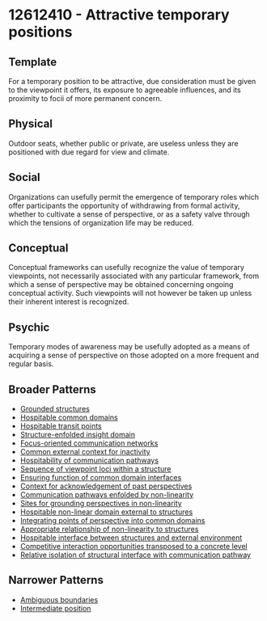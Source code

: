 # 12612410 - Attractive temporary positions

## Template

For a temporary position to be attractive, due consideration must be given to the viewpoint it offers, its exposure to agreeable influences, and its proximity to focii of more permanent concern.

## Physical

Outdoor seats, whether public or private, are useless unless they are positioned with due regard for view and climate.

## Social

Organizations can usefully permit the emergence of temporary roles which offer participants the opportunity of withdrawing from formal activity, whether to cultivate a sense of perspective, or as a safety valve through which the tensions of organization life may be reduced.

## Conceptual

Conceptual frameworks can usefully recognize the value of temporary viewpoints, not necessarily associated with any particular framework, from which a sense of perspective may be obtained concerning ongoing conceptual activity. Such viewpoints will not however be taken up unless their inherent interest is recognized.

## Psychic

Temporary modes of awareness may be usefully adopted as a means of acquiring a sense of perspective on those adopted on a more frequent and regular basis.

## Broader Patterns

- [Grounded structures](12611680)
- [Hospitable common domains](12610940)
- [Hospitable transit points](12610920)
- [Structure-enfolded insight domain](12611610)
- [Focus-oriented communication networks](12611200)
- [Common external context for inactivity](12610690)
- [Hospitability of communication pathways](12611210)
- [Sequence of viewpoint loci within a structure](12611420)
- [Ensuring function of common domain interfaces](12611240)
- [Context for acknowledgement of past perspectives](12610700)
- [Communication pathways enfolded by non-linearity](12611740)
- [Sites for grounding perspectives in non-linearity](12611760)
- [Hospitable non-linear domain external to structures](12611630)
- [Integrating points of perspective into common domains](12611250)
- [Appropriate relationship of non-linearity to structures](12611710)
- [Hospitable interface between structures and external environment](12611600)
- [Competitive interaction opportunities transposed to a concrete level](12610720)
- [Relative isolation of structural interface with communication pathway](12611400)

## Narrower Patterns

- [Ambiguous boundaries](12612430)
- [Intermediate position](12612420)

